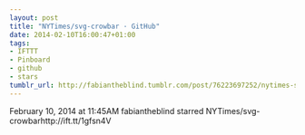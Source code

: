 ```yaml
---
layout: post
title: "NYTimes/svg-crowbar · GitHub"
date: 2014-02-10T16:00:47+01:00
tags:
- IFTTT
- Pinboard
- github
- stars
tumblr_url: http://fabiantheblind.tumblr.com/post/76223697252/nytimes-svg-crowbar-github
---
```

February 10, 2014 at 11:45AM
fabiantheblind starred NYTimes/svg-crowbarhttp://ift.tt/1gfsn4V
